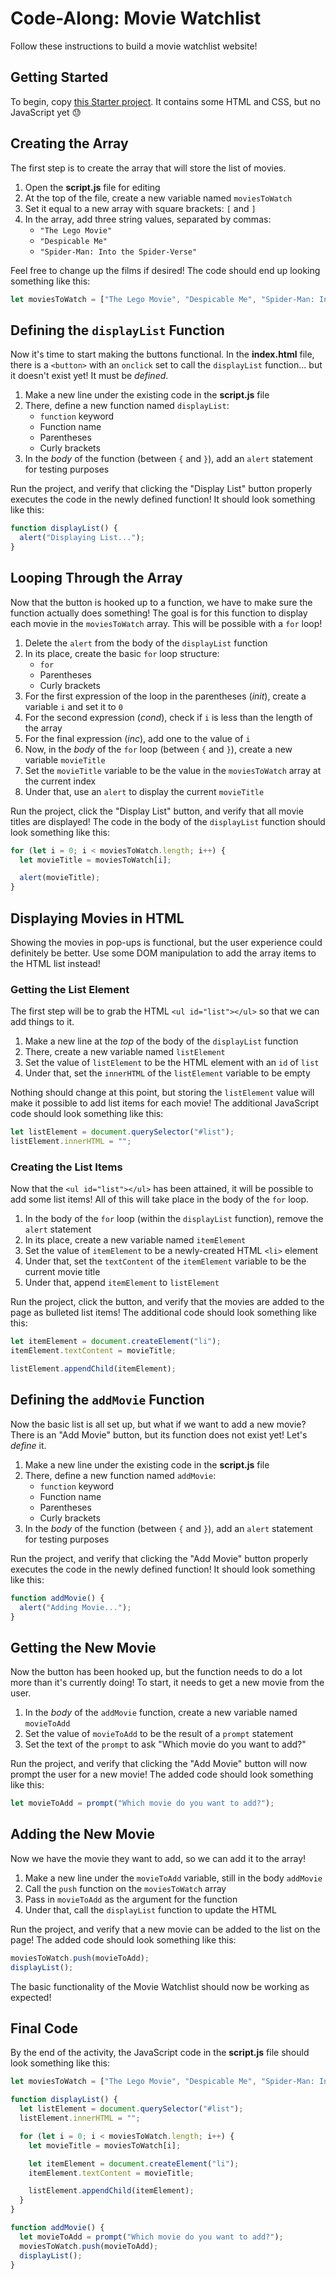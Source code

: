 # Code-Along: Movie Watchlist
Follow these instructions to build a movie watchlist website!

## Getting Started
To begin, copy [this Starter project](https://hytop.onrender.com/e/my-watchlist-as-an-array). It contains some HTML and CSS, but no JavaScript yet 😓

## Creating the Array
The first step is to create the array that will store the list of movies.

1. Open the **script.js** file for editing
1. At the top of the file, create a new variable named `moviesToWatch`
1. Set it equal to a new array with square brackets: `[` and `]`
1. In the array, add three string values, separated by commas:  
    - `"The Lego Movie"`
    - `"Despicable Me"`
    - `"Spider-Man: Into the Spider-Verse"`

Feel free to change up the films if desired! The code should end up looking something like this:

```js
let moviesToWatch = ["The Lego Movie", "Despicable Me", "Spider-Man: Into the Spider-Verse"];
```

## Defining the `displayList` Function
Now it's time to start making the buttons functional. In the **index.html** file, there is a `<button>` with an `onclick` set to call the `displayList` function... but it doesn't exist yet! It must be _defined_.

1. Make a new line under the existing code in the **script.js** file
1. There, define a new function named `displayList`:  
    - `function` keyword
    - Function name
    - Parentheses
    - Curly brackets
1. In the _body_ of the function (between `{` and `}`), add an `alert` statement for testing purposes

Run the project, and verify that clicking the "Display List" button properly executes the code in the newly defined function! It should look something like this:

```js
function displayList() {
  alert("Displaying List...");
}
```

## Looping Through the Array
Now that the button is hooked up to a function, we have to make sure the function actually does something! The goal is for this function to display each movie in the `moviesToWatch` array. This will be possible with a `for` loop!

1. Delete the `alert` from the body of the `displayList` function
1. In its place, create the basic `for` loop structure:  
    - `for`
    - Parentheses
    - Curly brackets
1. For the first expression of the loop in the parentheses (_init_), create a variable `i` and set it to `0`
1. For the second expression (_cond_), check if `i` is less than the length of the array
1. For the final expression (_inc_), add one to the value of `i`
1. Now, in the _body_ of the `for` loop (between `{` and `}`), create a new variable `movieTitle`
1. Set the `movieTitle` variable to be the value in the `moviesToWatch` array at the current index
1. Under that, use an `alert` to display the current `movieTitle`

Run the project, click the "Display List" button, and verify that all movie titles are displayed! The code in the body of the `displayList` function should look something like this:

```js
for (let i = 0; i < moviesToWatch.length; i++) {
  let movieTitle = moviesToWatch[i];

  alert(movieTitle);
}
```

## Displaying Movies in HTML
Showing the movies in pop-ups is functional, but the user experience could definitely be better. Use some DOM manipulation to add the array items to the HTML list instead!

### Getting the List Element
The first step will be to grab the HTML `<ul id="list"></ul>` so that we can add things to it.

1. Make a new line at the _top_ of the body of the `displayList` function
1. There, create a new variable named `listElement`
1. Set the value of `listElement` to be the HTML element with an `id` of `list`
1. Under that, set the `innerHTML` of the `listElement` variable to be empty

Nothing should change at this point, but storing the `listElement` value will make it possible to add list items for each movie! The additional JavaScript code should look something like this: 

```js
let listElement = document.querySelector("#list");
listElement.innerHTML = "";
```

### Creating the List Items
Now that the `<ul id="list"></ul>` has been attained, it will be possible to add some list items! All of this will take place in the body of the `for` loop.

1. In the body of the `for` loop (within the `displayList` function), remove the `alert` statement
1. In its place, create a new variable named `itemElement`
1. Set the value of `itemElement` to be a newly-created HTML `<li>` element
1. Under that, set the `textContent` of the `itemElement` variable to be the current movie title
1. Under that, append `itemElement` to `listElement`

Run the project, click the button, and verify that the movies are added to the page as bulleted list items! The additional code should look something like this:

```js
let itemElement = document.createElement("li");
itemElement.textContent = movieTitle;

listElement.appendChild(itemElement);
```

## Defining the `addMovie` Function
Now the basic list is all set up, but what if we want to add a new movie? There is an "Add Movie" button, but its function does not exist yet! Let's _define_ it.

1. Make a new line under the existing code in the **script.js** file
1. There, define a new function named `addMovie`:  
    - `function` keyword
    - Function name
    - Parentheses
    - Curly brackets
1. In the _body_ of the function (between `{` and `}`), add an `alert` statement for testing purposes

Run the project, and verify that clicking the "Add Movie" button properly executes the code in the newly defined function! It should look something like this:

```js
function addMovie() {
  alert("Adding Movie...");
}
```

## Getting the New Movie
Now the button has been hooked up, but the function needs to do a lot more than it's currently doing! To start, it needs to get a new movie from the user.

1. In the _body_ of the `addMovie` function, create a new variable named `movieToAdd`
1. Set the value of `movieToAdd` to be the result of a `prompt` statement
1. Set the text of the `prompt` to ask "Which movie do you want to add?"

Run the project, and verify that clicking the "Add Movie" button will now prompt the user for a new movie! The added code should look something like this:

```js
let movieToAdd = prompt("Which movie do you want to add?");
```

## Adding the New Movie
Now we have the movie they want to add, so we can add it to the array!

1. Make a new line under the `movieToAdd` variable, still in the body `addMovie`
1. Call the `push` function on the `moviesToWatch` array
1. Pass in `movieToAdd` as the argument for the function
1. Under that, call the `displayList` function to update the HTML

Run the project, and verify that a new movie can be added to the list on the page! The added code should look something like this:

```js
moviesToWatch.push(movieToAdd);
displayList();
```

The basic functionality of the Movie Watchlist should now be working as expected!

## Final Code
By the end of the activity, the JavaScript code in the **script.js** file should look something like this:

```js
let moviesToWatch = ["The Lego Movie", "Despicable Me", "Spider-Man: Into the Spider-Verse"];

function displayList() {
  let listElement = document.querySelector("#list");
  listElement.innerHTML = "";

  for (let i = 0; i < moviesToWatch.length; i++) {
    let movieTitle = moviesToWatch[i];

    let itemElement = document.createElement("li");
    itemElement.textContent = movieTitle;

    listElement.appendChild(itemElement);
  }
}

function addMovie() {
  let movieToAdd = prompt("Which movie do you want to add?");
  moviesToWatch.push(movieToAdd);
  displayList();
}
```
